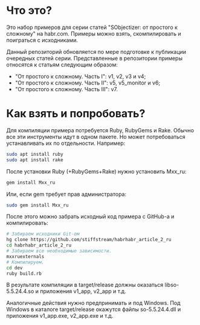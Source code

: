 # Что это?

Это набор примеров для серии статей "SObjectizer: от простого к сложному" на habr.com. Примеры можно взять, скомпилировать и поиграться с исходниками.

Данный репозиторий обновляется по мере подготовке к публикации очередных статей серии. Представленные в репозитории примеры относятся к статьям следующим образом:

- "От простого к сложному. Часть I": v1, v2, v3 и v4;
- "От простого к сложному. Часть II": v5, v5_monitor и v6;
- "От простого к сложному. Часть III": v7.

# Как взять и попробовать?

Для компиляции примера потребуется Ruby, RubyGems и Rake. Обычно все эти инструменты идут в одном пакете. Но может потребоваться устанавливать их по отдельности. Например:

```sh
sudo apt install ruby
sudo apt install rake
```

После установки Ruby (+RubyGems+Rake) нужно установить Mxx_ru:

```sh
gem install Mxx_ru
```

Или, если gem требует прав администратора:

```sh
sudo gem install Mxx_ru
```

После этого можно забрать исходный код примера с GitHub-а и компилировать:

```sh
# Забираем исходники Git-ом
hg clone https://github.com/stiffstream/habrhabr_article_2_ru
cd habrhabr_article_2_ru
# Забираем все необходимые зависимости.
mxxruexternals
# Компилируем.
cd dev
ruby build.rb
```

В результате компиляции в target/release должны оказаться libso-5.5.24.4.so и приложения v1_app, v2_app и т.д.

Аналогичные действия нужно предпринимать и под Windows. Под Windows в каталоге target/release окажутся файлы so-5.5.24.4.dll и приложения v1_app.exe, v2_app.exe и т.д.
